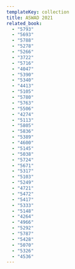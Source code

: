 ```yaml
---
templateKey: collection
title: ASWAD 2021
related_book:
  - "5793"
  - "5693"
  - "5788"
  - "5278"
  - "5266"
  - "3722"
  - "5716"
  - "4047"
  - "5390"
  - "5340"
  - "4413"
  - "5105"
  - "5780"
  - "5763"
  - "5506"
  - "4274"
  - "5113"
  - "5805"
  - "5836"
  - "5389"
  - "4600"
  - "5145"
  - "5038"
  - "5724"
  - "5671"
  - "5317"
  - "5103"
  - "5249"
  - "4721"
  - "5472"
  - "5417"
  - "5333"
  - "5148"
  - "4264"
  - "4966"
  - "5292"
  - "5787"
  - "5428"
  - "5070"
  - "5326"
  - "4536"
---
```

